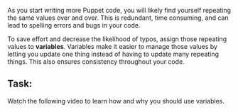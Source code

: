 As you start writing more Puppet code, you will likely find yourself repeating the same values over and over. This is redundant, time consuming, and can lead to spelling errors and bugs in your code.

To save effort and decrease the likelihood of typos, assign those repeating values to **variables**. Variables make it easier to manage those values by letting you update one thing instead of having to update many repeating things. This also ensures consistency throughout your code.

## Task:
Watch the following video to learn how and why you should use variables.

<script src="https://fast.wistia.com/embed/medias/yv1ai5j8h1.jsonp" async></script><script src="https://fast.wistia.com/assets/external/E-v1.js" async></script><div class="wistia_responsive_padding" style="padding:56.25% 0 0 0;position:relative;"><div class="wistia_responsive_wrapper" style="height:100%;left:0;position:absolute;top:0;width:100%;"><div class="wistia_embed wistia_async_yv1ai5j8h1 seo=false videoFoam=true" style="height:100%;width:100%">&nbsp;</div></div></div>

